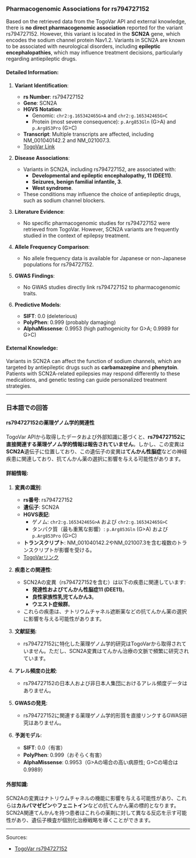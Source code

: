 ### Pharmacogenomic Associations for rs794727152

Based on the retrieved data from the TogoVar API and external knowledge, there is **no direct pharmacogenomic association** reported for the variant rs794727152. However, this variant is located in the **SCN2A** gene, which encodes the sodium channel protein Nav1.2. Variants in SCN2A are known to be associated with neurological disorders, including **epileptic encephalopathies**, which may influence treatment decisions, particularly regarding antiepileptic drugs.

#### Detailed Information:
1. **Variant Identification**:
   - **rs Number**: rs794727152
   - **Gene**: SCN2A
   - **HGVS Notation**:
     - Genomic: `chr2:g.165342465G>A` and `chr2:g.165342465G>C`
     - Protein (most severe consequence): `p.Arg853Gln` (G>A) and `p.Arg853Pro` (G>C)
   - **Transcript**: Multiple transcripts are affected, including NM_001040142.2 and NM_021007.3.
   - [TogoVar Link](https://togovar.org/variant/tgv417503265)

2. **Disease Associations**:
   - Variants in SCN2A, including rs794727152, are associated with:
     - **Developmental and epileptic encephalopathy, 11 (DEE11)**.
     - **Seizures, benign familial infantile, 3**.
     - **West syndrome**.
   - These conditions may influence the choice of antiepileptic drugs, such as sodium channel blockers.

3. **Literature Evidence**:
   - No specific pharmacogenomic studies for rs794727152 were retrieved from TogoVar. However, SCN2A variants are frequently studied in the context of epilepsy treatment.

4. **Allele Frequency Comparison**:
   - No allele frequency data is available for Japanese or non-Japanese populations for rs794727152.

5. **GWAS Findings**:
   - No GWAS studies directly link rs794727152 to pharmacogenomic traits.

6. **Predictive Models**:
   - **SIFT**: 0.0 (deleterious)
   - **PolyPhen**: 0.999 (probably damaging)
   - **AlphaMissense**: 0.9953 (high pathogenicity for G>A; 0.9989 for G>C)

#### External Knowledge:
Variants in SCN2A can affect the function of sodium channels, which are targeted by antiepileptic drugs such as **carbamazepine** and **phenytoin**. Patients with SCN2A-related epilepsies may respond differently to these medications, and genetic testing can guide personalized treatment strategies.

---

### 日本語での回答

#### rs794727152の薬理ゲノム学的関連性

TogoVar APIから取得したデータおよび外部知識に基づくと、**rs794727152に直接関連する薬理ゲノム学的情報は報告されていません**。しかし、この変異は**SCN2A**遺伝子に位置しており、この遺伝子の変異は**てんかん性脳症**などの神経疾患に関連しており、抗てんかん薬の選択に影響を与える可能性があります。

#### 詳細情報:
1. **変異の識別**:
   - **rs番号**: rs794727152
   - **遺伝子**: SCN2A
   - **HGVS表記**:
     - ゲノム: `chr2:g.165342465G>A` および `chr2:g.165342465G>C`
     - タンパク質（最も重篤な影響）: `p.Arg853Gln` (G>A) および `p.Arg853Pro` (G>C)
   - **トランスクリプト**: NM_001040142.2やNM_021007.3を含む複数のトランスクリプトが影響を受ける。
   - [TogoVarリンク](https://togovar.org/variant/tgv417503265)

2. **疾患との関連性**:
   - SCN2Aの変異（rs794727152を含む）は以下の疾患に関連しています:
     - **発達性およびてんかん性脳症11 (DEE11)**。
     - **良性家族性乳児てんかん3**。
     - **ウエスト症候群**。
   - これらの疾患は、ナトリウムチャネル遮断薬などの抗てんかん薬の選択に影響を与える可能性があります。

3. **文献証拠**:
   - rs794727152に特化した薬理ゲノム学的研究はTogoVarから取得されていません。ただし、SCN2A変異はてんかん治療の文脈で頻繁に研究されています。

4. **アレル頻度の比較**:
   - rs794727152の日本人および非日本人集団におけるアレル頻度データはありません。

5. **GWASの発見**:
   - rs794727152に関連する薬理ゲノム学的形質を直接リンクするGWAS研究はありません。

6. **予測モデル**:
   - **SIFT**: 0.0（有害）
   - **PolyPhen**: 0.999（おそらく有害）
   - **AlphaMissense**: 0.9953（G>Aの場合の高い病原性; G>Cの場合は0.9989）

#### 外部知識:
SCN2Aの変異はナトリウムチャネルの機能に影響を与える可能性があり、これらは**カルバマゼピン**や**フェニトイン**などの抗てんかん薬の標的となります。SCN2A関連てんかんを持つ患者はこれらの薬剤に対して異なる反応を示す可能性があり、遺伝子検査が個別化治療戦略を導くことができます。

--- 
Sources:
- [TogoVar rs794727152](https://togovar.org/variant/tgv417503265)